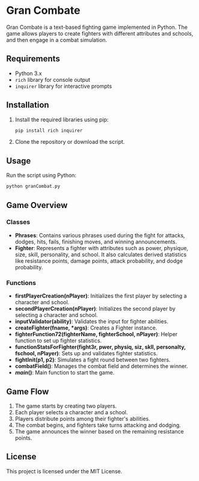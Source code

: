 # Gran Combate

Gran Combate is a text-based fighting game implemented in Python. The game allows players to create fighters with different attributes and schools, and then engage in a combat simulation.

## Requirements

- Python 3.x
- `rich` library for console output
- `inquirer` library for interactive prompts

## Installation

1. Install the required libraries using pip:
    ```sh
    pip install rich inquirer
    ```

2. Clone the repository or download the script.

## Usage

Run the script using Python:
```sh
python granCombat.py
```

## Game Overview

### Classes

- **Phrases**: Contains various phrases used during the fight for attacks, dodges, hits, fails, finishing moves, and winning announcements.
- **Fighter**: Represents a fighter with attributes such as power, physique, size, skill, personality, and school. It also calculates derived statistics like resistance points, damage points, attack probability, and dodge probability.

### Functions

- **firstPlayerCreation(nPlayer)**: Initializes the first player by selecting a character and school.
- **secondPlayerCreation(nPlayer)**: Initializes the second player by selecting a character and school.
- **inputValidator(ability)**: Validates the input for fighter abilities.
- **createFighter(fname, *args)**: Creates a Fighter instance.
- **fighterFunction72(fighterName, fighterSchool, nPlayer)**: Helper function to set up fighter statistics.
- **functionStatsForFighter(fight3r, pwer, physiq, siz, skll, personalty, fschool, nPlayer)**: Sets up and validates fighter statistics.
- **fightInit(p1, p2)**: Simulates a fight round between two fighters.
- **combatField()**: Manages the combat field and determines the winner.
- **_main_()**: Main function to start the game.

## Game Flow

1. The game starts by creating two players.
2. Each player selects a character and a school.
3. Players distribute points among their fighter's abilities.
4. The combat begins, and fighters take turns attacking and dodging.
5. The game announces the winner based on the remaining resistance points.

## License

This project is licensed under the MIT License.